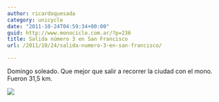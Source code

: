 ```yaml
---
author: ricardoquesada
category: unicycle
date: "2011-10-24T04:59:34+00:00"
guid: http://www.monociclo.com.ar/?p=236
title: Salida número 3 en San Francisco
url: /2011/10/24/salida-numero-3-en-san-francisco/

---
```

Domingo soleado. Que mejor que salir a recorrer la ciudad con el mono. Fueron 31,5 km.

[![](http://www.monociclo.com.ar/blog/wp-content/uploads/2011/10/Screen-shot-2011-10-23-at-9.52.34-PM-1024x777.png)](http://www.monociclo.com.ar/blog/wp-content/uploads/2011/10/Screen-shot-2011-10-23-at-9.52.34-PM.png)
